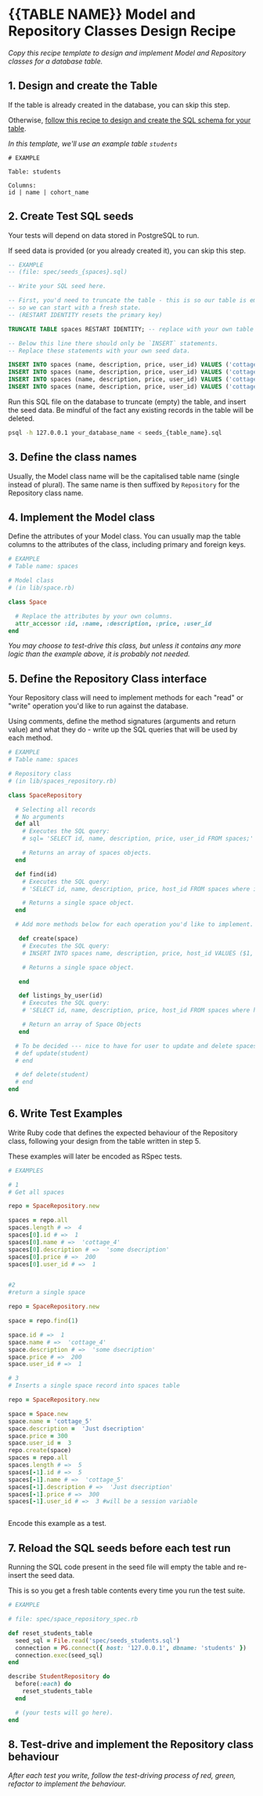 # {{TABLE NAME}} Model and Repository Classes Design Recipe

_Copy this recipe template to design and implement Model and Repository classes for a database table._

## 1. Design and create the Table

If the table is already created in the database, you can skip this step.

Otherwise, [follow this recipe to design and create the SQL schema for your table](./single_table_design_recipe_template.md).

*In this template, we'll use an example table `students`*

```
# EXAMPLE

Table: students

Columns:
id | name | cohort_name
```

## 2. Create Test SQL seeds

Your tests will depend on data stored in PostgreSQL to run.

If seed data is provided (or you already created it), you can skip this step.

```sql
-- EXAMPLE
-- (file: spec/seeds_{spaces}.sql)

-- Write your SQL seed here. 

-- First, you'd need to truncate the table - this is so our table is emptied between each test run,
-- so we can start with a fresh state.
-- (RESTART IDENTITY resets the primary key)

TRUNCATE TABLE spaces RESTART IDENTITY; -- replace with your own table name.

-- Below this line there should only be `INSERT` statements.
-- Replace these statements with your own seed data.

INSERT INTO spaces (name, description, price, user_id) VALUES ('cottage_4', 'some description', '200', 1);
INSERT INTO spaces (name, description, price, user_id) VALUES ('cottage_2', 'some random description', '200', 1);
INSERT INTO spaces (name, description, price, user_id) VALUES ('cottage_3', 'nice description', '150' 2);
INSERT INTO spaces (name, description, price, user_id) VALUES ('cottage_1', 'Good description', '250' 2);

```

Run this SQL file on the database to truncate (empty) the table, and insert the seed data. Be mindful of the fact any existing records in the table will be deleted.

```bash
psql -h 127.0.0.1 your_database_name < seeds_{table_name}.sql
```

## 3. Define the class names

Usually, the Model class name will be the capitalised table name (single instead of plural). The same name is then suffixed by `Repository` for the Repository class name.



## 4. Implement the Model class

Define the attributes of your Model class. You can usually map the table columns to the attributes of the class, including primary and foreign keys.

```ruby
# EXAMPLE
# Table name: spaces

# Model class
# (in lib/space.rb)

class Space

  # Replace the attributes by your own columns.
  attr_accessor :id, :name, :description, :price, :user_id
end

```

*You may choose to test-drive this class, but unless it contains any more logic than the example above, it is probably not needed.*

## 5. Define the Repository Class interface

Your Repository class will need to implement methods for each "read" or "write" operation you'd like to run against the database.

Using comments, define the method signatures (arguments and return value) and what they do - write up the SQL queries that will be used by each method.

```ruby
# EXAMPLE
# Table name: spaces

# Repository class
# (in lib/spaces_repository.rb)

class SpaceRepository

  # Selecting all records
  # No arguments
  def all
    # Executes the SQL query:
    # sql= 'SELECT id, name, description, price, user_id FROM spaces;'

    # Returns an array of spaces objects.
  end

  def find(id)
    # Executes the SQL query:
    # 'SELECT id, name, description, price, host_id FROM spaces where id = $1;

    # Returns a single space object.
  end

  # Add more methods below for each operation you'd like to implement.

   def create(space)
    # Executes the SQL query:
    # INSERT INTO spaces name, description, price, host_id VALUES ($1, $2, $3, $4);

    # Returns a single space object.

   end

   def listings_by_user(id)
    # Executes the SQL query:
    # 'SELECT id, name, description, price, host_id FROM spaces where host_id = $1;'

    # Return an array of Space Objects
   end

  # To be decided --- nice to have for user to update and delete spaces if he wants to 
  # def update(student)
  # end

  # def delete(student)
  # end
end
```

## 6. Write Test Examples

Write Ruby code that defines the expected behaviour of the Repository class, following your design from the table written in step 5.

These examples will later be encoded as RSpec tests.

```ruby
# EXAMPLES

# 1
# Get all spaces

repo = SpaceRepository.new

spaces = repo.all
spaces.length # =>  4
spaces[0].id # =>  1
spaces[0].name # =>  'cottage_4'
spaces[0].description # =>  'some dsecription'
spaces[0].price # =>  200
spaces[0].user_id # =>  1


#2 
#return a single space

repo = SpaceRepository.new

space = repo.find(1)

space.id # =>  1
space.name # =>  'cottage_4'
space.description # =>  'some dsecription'
space.price # =>  200
space.user_id # =>  1

# 3
# Inserts a single space record into spaces table

repo = SpaceRepository.new

space = Space.new
space.name = 'cottage_5'
space.description =  'Just dsecription'
space.price = 300
space.user_id =  3
repo.create(space)
spaces = repo.all
spaces.length # =>  5
spaces[-1].id # =>  5
spaces[-1].name # =>  'cottage_5'
spaces[-1].description # =>  'Just dsecription'
spaces[-1].price # =>  300
spaces[-1].user_id # =>  3 #will be a session variable



```

Encode this example as a test.

## 7. Reload the SQL seeds before each test run

Running the SQL code present in the seed file will empty the table and re-insert the seed data.

This is so you get a fresh table contents every time you run the test suite.

```ruby
# EXAMPLE

# file: spec/space_repository_spec.rb

def reset_students_table
  seed_sql = File.read('spec/seeds_students.sql')
  connection = PG.connect({ host: '127.0.0.1', dbname: 'students' })
  connection.exec(seed_sql)
end

describe StudentRepository do
  before(:each) do 
    reset_students_table
  end

  # (your tests will go here).
end
```

## 8. Test-drive and implement the Repository class behaviour

_After each test you write, follow the test-driving process of red, green, refactor to implement the behaviour._

